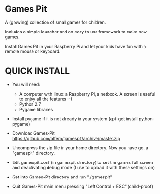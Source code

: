 Games Pit
=========

A (growing) collection of small games for children.

Includes a simple launcher and an easy to use framework to make new games.

Install Games Pit in your Raspberry Pi and let your kids have fun with a remote mouse or keyboard. 


QUICK INSTALL
=============

* You will need:

  * A computer with linux: a Raspberry Pi, a netbook. A screen is useful to enjoy all the features :-)
  * Python 2.7
  * Pygame libraries

* Install pygame if it is not already in your system (apt-get install python-pygame)

* Download Games-Pit https://github.com/alfem/gamespit/archive/master.zip

* Uncompress the zip file in your home directory. Now you have got a "gamespit" directory.

* Edit gamespit.conf (in gamespit directory) to set the games full screen and deactivating debug mode (I use to upload it with these settings on)

* Get into Games-Pit directory and run "./gamespit" 

* Quit Games-Pit main menu pressing "Left Control + ESC" (child-proof)




